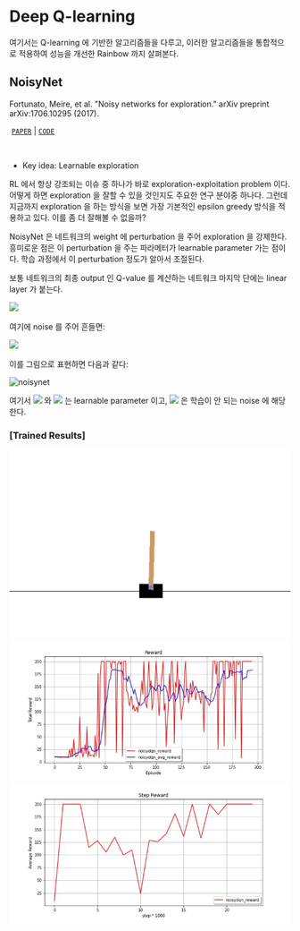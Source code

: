 # Deep Q-learning

여기서는 Q-learning 에 기반한 알고리즘들을 다루고, 이러한 알고리즘들을 통합적으로 적용하여 성능을 개선한 Rainbow 까지 살펴본다.


## NoisyNet

Fortunato, Meire, et al. "Noisy networks for exploration." arXiv preprint arXiv:1706.10295 (2017).

​	[`PAPER`](https://arxiv.org/pdf/1706.10295.pdf)	|	[`CODE`](https://github.com/namjiwon1023/Code_With_RL/blob/main/tutorials/Noisy%20Network/network.py)

<br/>

- Key idea: Learnable exploration

RL 에서 항상 강조되는 이슈 중 하나가 바로 exploration-exploitation problem 이다. 어떻게 하면 exploration 을 잘할 수 있을 것인지도 주요한 연구 분야중 하나다. 그런데 지금까지 exploration 을 하는 방식을 보면 가장 기본적인 epsilon greedy 방식을 적용하고 있다. 이를 좀 더 잘해볼 수 없을까?

NoisyNet 은 네트워크의 weight 에 perturbation 을 주어 exploration 을 강제한다. 흥미로운 점은 이 perturbation 을 주는 파라메터가 learnable parameter 가는 점이다. 학습 과정에서 이 perturbation 정도가 알아서 조절된다.

보통 네트워크의 최종 output 인 Q-value 를 계산하는 네트워크 마지막 단에는 linear layer 가 붙는다.

<img src="http://chart.googleapis.com/chart?cht=tx&chl=y=wx+b" style="border:none;">

여기에 noise 를 주어 흔들면:

<img src="http://chart.googleapis.com/chart?cht=tx&chl=y=(\mu^w+\sigma^w \odot \epsilon^w)x + \mu^b+\sigma^b\odot \epsilon^b" style="border:none;">

이를 그림으로 표현하면 다음과 같다:

![noisynet](https://github.com/namjiwon1023/Code_With_RL/blob/main/tutorials/assets/dqn-noisynet.png)

여기서 <img src="http://chart.googleapis.com/chart?cht=tx&chl=\mu" style="border:none;"> 와 <img src="http://chart.googleapis.com/chart?cht=tx&chl=\sigma" style="border:none;"> 는 learnable parameter 이고, <img src="http://chart.googleapis.com/chart?cht=tx&chl=\epsilon" style="border:none;"> 은 학습이 안 되는 noise 에 해당한다.


### [Trained Results]

![example](./gifs/CartPole-v0.gif)
<img src="../assets/Result/noisydqn_reward.jpg"/>
<img src="../assets/Result/Result_noisydqn_step_reward.jpg"/>